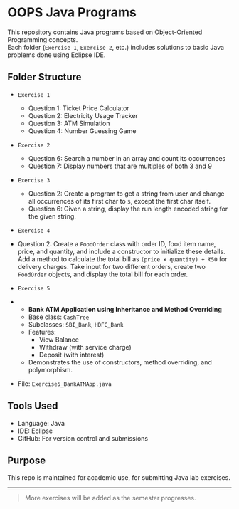 # OOPS Java Programs 

This repository contains Java programs based on Object-Oriented Programming concepts.  
Each folder (`Exercise 1`, `Exercise 2`, etc.) includes solutions to basic Java problems done using Eclipse IDE.

## Folder Structure

- `Exercise 1`  
  - Question 1: Ticket Price Calculator 
  - Question 2: Electricity Usage Tracker  
  - Question 3: ATM Simulation  
  - Question 4: Number Guessing Game  

- `Exercise 2`
  - Question 6: Search a number in an array and count its occurrences  
  - Question 7: Display numbers that are multiples of both 3 and 9
 
- `Exercise 3`  
  - Question 2: Create a program to get a string from user and change all occurrences of its first char to `$`, except the first char itself.  
  - Question 6: Given a string, display the run length encoded string for the given string.

- `Exercise 4`  
- Question 2: Create a `FoodOrder` class with order ID, food item name, price, and quantity, and include a constructor to initialize these details. Add a method to calculate the total bill as `(price × quantity) + ₹50` for delivery charges. Take input for two different orders, create two `FoodOrder` objects, and display the total bill for each order.

- `Exercise 5`
- - **Bank ATM Application using Inheritance and Method Overriding**  
  - Base class: `CashTree`  
  - Subclasses: `SBI_Bank`, `HDFC_Bank`  
  - Features:  
    - View Balance  
    - Withdraw (with service charge)  
    - Deposit (with interest)  
  - Demonstrates the use of constructors, method overriding, and polymorphism.  
- File: `Exercise5_BankATMApp.java`

## Tools Used
- Language: Java  
- IDE: Eclipse  
- GitHub: For version control and submissions  

## Purpose
This repo is maintained for academic use, for submitting Java lab exercises.

---

> More exercises will be added as the semester progresses.

